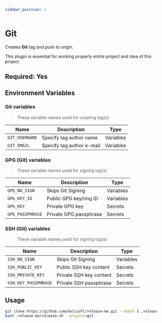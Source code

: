```yaml
---
sidebar_position: 1
---
```


# Git

Creates **Git** tag and push to origin.

This plugin is essential for working properly entire project and idea of this project

## Required: **Yes**

## Environment Variables

### Git variables

> These variable names used for creating tag(s)

| Name           | Description               | Type      |
| -------------- | ------------------------- | --------- |
| `GIT_USERNAME` | Specify tag author name   | Variables |
| `GIT_EMAIL`    | Specify tag author e-mail | Variables |

### GPG (Git) variables

> These variable names used for signing tag(s)

| Name             | Description            | Type      |
| ---------------- | ---------------------- | --------- |
| `GPG_NO_SIGN`    | Skips Git Signing      | Variables |
| `GPG_KEY_ID`     | Public GPG key/ring ID | Variables |
| `GPG_KEY`        | Private GPG key        | Secrets   |
| `GPG_PASSPHRASE` | Private GPG passphrase | Secrets   |

### SSH (Git) variables

> These variable names used for signing tag(s)

| Name                 | Description             | Type      |
| -------------------- | ----------------------- | --------- |
| `SSH_NO_SIGN`        | Skips Git Signing       | Variables |
| `SSH_PUBLIC_KEY`     | Public SSH key content  | Secrets   |
| `SSH_PRIVATE_KEY`    | Private SSH key content | Secrets   |
| `SSH_KEY_PASSPHRASE` | Private SSH passphrase  | Secrets   |

## Usage

```bash title="Bash (Terminal)"
git clone https://github.com/dalisoft/release-me.git --depth 1 .release-me
bash .release-me/release.sh --plugins=git
```
